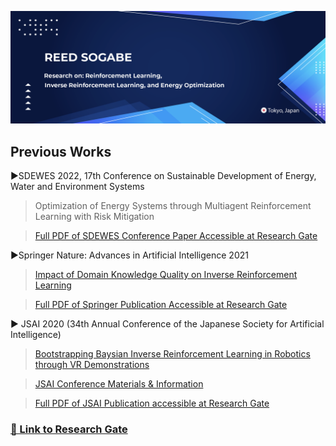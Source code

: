 ![](Images/Graphic1.png)
## Previous Works
►SDEWES 2022, 17th Conference on Sustainable Development of Energy, Water and Environment Systems
>Optimization of Energy Systems through Multiagent Reinforcement Learning with Risk Mitigation

>[Full PDF of SDEWES Conference Paper Accessible at Research Gate](https://www.researchgate.net/publication/365316134_Optimization_of_Energy_Systems_through_Multiagent_Reinforcement_Learning_with_Risk_Mitigation)  <br />

►Springer Nature: Advances in Artificial Intelligence 2021
>[Impact of Domain Knowledge Quality on Inverse Reinforcement Learning](https://link.springer.com/chapter/10.1007/978-3-030-73113-7_9)  <br />

>[Full PDF of Springer Publication Accessible at Research Gate](https://www.researchgate.net/publication/353414509_Impact_of_Domain_Knowledge_Quality_on_Inverse_Reinforcement_Learning)

► JSAI 2020 (34th Annual Conference of the Japanese Society for Artificial Intelligence)<br />
>[Bootstrapping Baysian Inverse Reinforcement Learning in Robotics through VR Demonstrations](https://www.jstage.jst.go.jp/article/pjsai/JSAI2020/0/JSAI2020_2G1ES402/_article/-char/en)


>[JSAI Conference Materials & Information](https://confit.atlas.jp/guide/event/jsai2020/subject/2G1-ES-4-02/detail?lang=en)<br />

>[Full PDF of JSAI Publication accessible at Research Gate](https://www.researchgate.net/publication/353609919_Bootstrapping_Baysian_Inverse_Reinforcement_Learning_in_Robotics_through_VR_Demonstration)


### [🔗 Link to Research Gate ](https://www.researchgate.net/profile/Reed-Sogabe)
